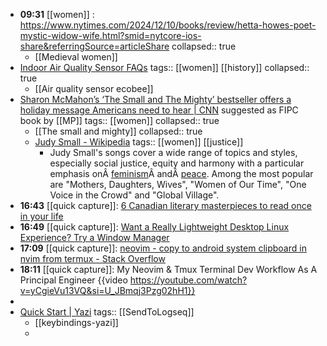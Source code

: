 - **09:31** [[women]] : https://www.nytimes.com/2024/12/10/books/review/hetta-howes-poet-mystic-widow-wife.html?smid=nytcore-ios-share&referringSource=articleShare
  collapsed:: true
	- [[Medieval women]]
- [Indoor Air Quality Sensor FAQs](https://support.ecobee.com/s/articles/air-quality-sensor-faqs#:~:text=Your%20Smart%20Thermostat%20Premium%20can,(VOCs)%20around%20your%20thermostat.)
  tags:: [[women]] [[history]]
  collapsed:: true
	- [[Air quality sensor ecobee]]
- [Sharon McMahon’s ‘The Small and The Mighty’ bestseller offers a holiday message Americans need to hear | CNN](https://www.cnn.com/2024/12/21/us/sharon-mcmahon-book-small-mighty-cec?cid=ios_app) suggested as FIPC book by [[MP]] 
  tags:: [[women]]
  collapsed:: true
	- [[The small and mighty]]
	  collapsed:: true
	- [Judy Small - Wikipedia](https://en.wikipedia.org/wiki/Judy_Small#Discography)
	  tags:: [[women]] [[justice]]
		- Judy Small's songs cover a wide range of topics and styles, especially social justice, equity and harmony with a particular emphasis onÂ [feminism](https://en.wikipedia.org/wiki/Feminism)Â andÂ [peace](https://en.wikipedia.org/wiki/Peace). Among the most popular are "Mothers, Daughters, Wives", "Women of Our Time", "One Voice in the Crowd" and "Global Village".
- **16:43** [[quick capture]]:  [6 Canadian literary masterpieces to read once in your life](https://www.en-vols.com/en/inspirations-en/culture-en/best-books-canada/)
- **16:49** [[quick capture]]:  [Want a Really Lightweight Desktop Linux Experience? Try a Window Manager](https://www.howtogeek.com/want-a-really-lightweight-desktop-linux-experience-try-a-window-manager/)
- **17:09** [[quick capture]]:  [neovim - copy to android system clipboard in nvim from termux - Stack Overflow](https://stackoverflow.com/questions/76478820/copy-to-android-system-clipboard-in-nvim-from-termux)
- **18:11** [[quick capture]]:  My Neovim & Tmux Terminal Dev Workflow As A Principal Engineer {{video https://youtube.com/watch?v=yCgieVu13VQ&si=U_JBmqj3Pzg02hH1}}
-
- [Quick Start | Yazi](https://yazi-rs.github.io/docs/quick-start/)
  tags:: [[SendToLogseq]]
	- [[keybindings-yazi]]
	-